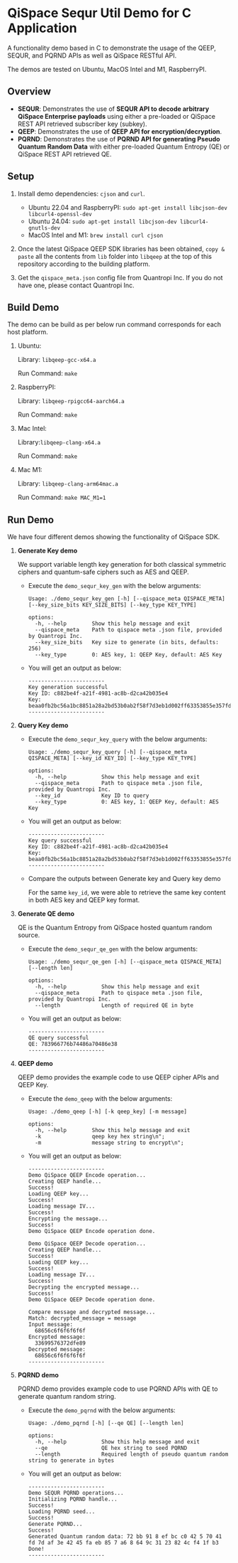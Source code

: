 # QiSpace Sequr Util Demo for C Application

  A functionality demo based in C to demonstrate the usage of the QEEP, SEQUR, and PQRND APIs as well as QiSpace RESTful API.

  The demos are tested on Ubuntu, MacOS Intel and M1, RaspberryPI.

## **Overview**

- **SEQUR**: Demonstrates the use of **SEQUR API to decode arbitrary QiSpace Enterprise payloads** using either a pre-loaded or QiSpace REST API retrieved subscriber key (subkey).
- **QEEP**: Demonstrates the use of **QEEP API for encryption/decryption**. 
- **PQRND**: Demonstrates the use of **PQRND API for generating Pseudo Quantum Random Data** with either pre-loaded Quantum Entropy (QE) or QiSpace REST API retrieved QE.

## **Setup**

1. Install demo dependencies: `cjson` and `curl`.

    - Ubuntu 22.04 and RaspberryPI:  `sudo apt-get install libcjson-dev libcurl4-openssl-dev`
    - Ubuntu 24.04: `sudo apt-get install libcjson-dev libcurl4-gnutls-dev`
    - MacOS Intel and M1:  `brew install curl cjson`

2. Once the latest QiSpace QEEP SDK libraries has been obtained, `copy & paste` all the contents from `lib` folder into `libqeep` at the top of this repository according to the building platform.

3. Get the `qispace_meta.json` config file from Quantropi Inc. If you do not have one, please contact Quantropi Inc.

## **Build Demo**

The demo can be build as per below run command corresponds for each host platform.

1. Ubuntu: 
    
    Library: `libqeep-gcc-x64.a` 

    Run Command: `make`

2. RaspberryPI: 
    
    Library: `libqeep-rpigcc64-aarch64.a`

    Run Command: `make`

3. Mac Intel: 

    Library:`libqeep-clang-x64.a`

    Run Command: `make`

4. Mac M1: 
    
    Library: `libqeep-clang-arm64mac.a`

    Run Command: `make MAC_M1=1`

## **Run Demo**

We have four different demos showing the functionality of QiSpace SDK.

1. **Generate Key demo**

    We support variable length key generation for both classical symmetric ciphers and quantum-safe ciphers such as AES and QEEP.

    - Execute the `demo_sequr_key_gen` with the below arguments:

      ```
      Usage: ./demo_sequr_key_gen [-h] [--qispace_meta QISPACE_META] [--key_size_bits KEY_SIZE_BITS] [--key_type KEY_TYPE]

      options:
        -h, --help        Show this help message and exit
        --qispace_meta    Path to qispace meta .json file, provided by Quantropi Inc.
        --key_size_bits   Key size to generate (in bits, defaults: 256)
        --key_type        0: AES key, 1: QEEP Key, default: AES Key
      ```

    - You will get an output as below:

      ```
      ------------------------
      Key generation successful
      Key ID: c882be4f-a21f-4981-ac8b-d2ca42b035e4
      Key: beaa0fb2bc56a1bc8851a28a2bd53b0ab2f58f7d3eb1d002ff63353855e357fd
      ------------------------
      ```

2. **Query Key demo**

    - Execute the `demo_sequr_key_query` with the below arguments:

      ```
      Usage: ./demo_sequr_key_query [-h] [--qispace_meta QISPACE_META] [--key_id KEY_ID] [--key_type KEY_TYPE]

      options:
        -h, --help           Show this help message and exit
        --qispace_meta       Path to qispace meta .json file, provided by Quantropi Inc.
        --key_id             Key ID to query
        --key_type           0: AES key, 1: QEEP Key, default: AES Key
      ```

    - You will get an output as below:

      ```
      ------------------------
      Key query successful
      Key ID: c882be4f-a21f-4981-ac8b-d2ca42b035e4
      Key: beaa0fb2bc56a1bc8851a28a2bd53b0ab2f58f7d3eb1d002ff63353855e357fd
      ------------------------
      ```

    - Compare the outputs between Generate key and Query key demo

      For the same `key_id`, we were able to retrieve the same key content in both AES key and QEEP key format.


3. **Generate QE demo**

      QE is the Quantum Entropy from QiSpace hosted quantum random source.

      - Execute the `demo_sequr_qe_gen` with the below arguments:

        ```
        Usage: ./demo_sequr_qe_gen [-h] [--qispace_meta QISPACE_META] [--length len]

        options:
          -h, --help           Show this help message and exit
          --qispace_meta       Path to qispace meta .json file, provided by Quantropi Inc.
          --length             Length of required QE in byte
        ```

      - You will get an output as below:

        ```
        ------------------------
        QE query successful
        QE: 783966776b74486a70486e38
        ------------------------
        ```
4. **QEEP demo**

      QEEP demo provides the example code to use QEEP cipher APIs and QEEP Key.

      - Execute the `demo_qeep` with the below arguments:

        ```
        Usage: ./demo_qeep [-h] [-k qeep_key] [-m message]

        options:
          -h, --help        Show this help message and exit
          -k                qeep key hex string\n";
          -m                message string to encrypt\n";
        ```

      - You will get an output as below:

        ```
        ------------------------
        Demo QiSpace QEEP Encode operation...
        Creating QEEP handle...
        Success!
        Loading QEEP key...
        Success!
        Loading message IV...
        Success!
        Encrypting the message...
        Success!
        Demo QiSpace QEEP Encode operation done.

        Demo QiSpace QEEP Decode operation...
        Creating QEEP handle...
        Success!
        Loading QEEP key...
        Success!
        Loading message IV...
        Success!
        Decrypting the encrypted message...
        Success!
        Demo QiSpace QEEP Decode operation done.

        Compare message and decrypted message...
        Match: decrypted_message = message 
        Input message: 
          68656c6f6f6f6f6f
        Encrypted message: 
          33699576372dfe89
        Decrypted message: 
          68656c6f6f6f6f6f
        ------------------------
        ```

5. **PQRND demo**

      PQRND demo provides example code to use PQRND APIs with QE to generate quantum random string.

      - Execute the `demo_pqrnd` with the below arguments:

        ```
        Usage: ./demo_pqrnd [-h] [--qe QE] [--length len]

        options:
          -h, --help           Show this help message and exit
          --qe                 QE hex string to seed PQRND
          --length             Required length of pseudo quantum random string to generate in bytes
        ```

      - You will get an output as below:

        ```
        ------------------------
        Demo SEQUR PQRND operations...
        Initializing PQRND handle...
        Success!
        Loading PQRND seed...
        Success!
        Generate PQRND...
        Success!
        Generated Quantum random data: 72 bb 91 8 ef bc c0 42 5 70 41 fd 7d af 3e 42 45 fa eb 85 7 a6 8 64 9c 31 23 82 4c f4 1f b3 
        Done!
        ------------------------
        ```